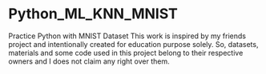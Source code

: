 # Python_ML_KNN_MNIST
Practice Python with MNIST Dataset
This work is inspired by my friends project and intentionally created for education purpose solely. So, datasets, materials and some code used in this project belong to their respective owners and I does not claim any right over them.
